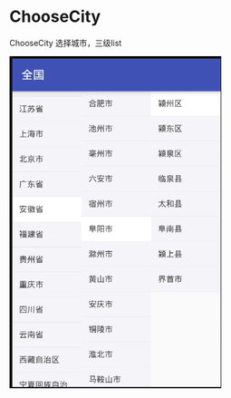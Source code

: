 # ChooseCity
ChooseCity
选择城市，三级list

![image](https://github.com/chaiyingmin/ChooseCity/blob/master/show.png)
